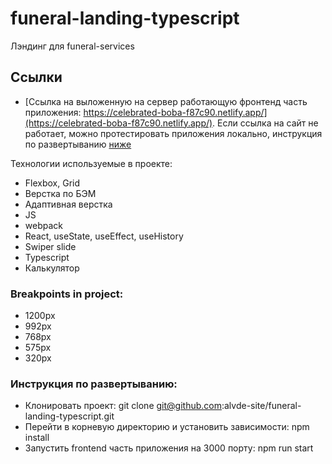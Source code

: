 # funeral-landing-typescript
Лэндинг для funeral-services

## Ссылки
* [Ссылка на выложенную на сервер работающую фронтенд часть приложения: https://celebrated-boba-f87c90.netlify.app/](https://celebrated-boba-f87c90.netlify.app/). Если ссылка на сайт не работает, можно протестировать приложения локально, инструкция по развертыванию [ниже](#Инструкция-по-развертыванию)

Технологии используемые в проекте:
* Flexbox, Grid
* Верстка по БЭМ
* Адаптивная верстка
* JS
* webpack
* React, useState, useEffect, useHistory
* Swiper slide
* Typescript
* Калькулятор


### Breakpoints in project:
* 1200px
* 992px
* 768px
* 575px
* 320px

### Инструкция по развертыванию:
* Клонировать проект: git clone git@github.com:alvde-site/funeral-landing-typescript.git
* Перейти в корневую директорию и установить зависимости: npm install
* Запустить frontend часть приложения на 3000 порту: npm run start